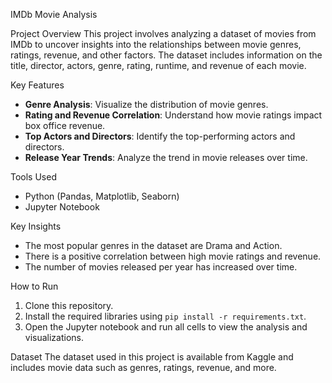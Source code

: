 IMDb Movie Analysis

Project Overview
This project involves analyzing a dataset of movies from IMDb to uncover insights into the relationships between movie genres, ratings, revenue, and other factors. The dataset includes information on the title, director, actors, genre, rating, runtime, and revenue of each movie.

 Key Features
- **Genre Analysis**: Visualize the distribution of movie genres.
- **Rating and Revenue Correlation**: Understand how movie ratings impact box office revenue.
- **Top Actors and Directors**: Identify the top-performing actors and directors.
- **Release Year Trends**: Analyze the trend in movie releases over time.

 Tools Used
- Python (Pandas, Matplotlib, Seaborn)
- Jupyter Notebook

Key Insights
- The most popular genres in the dataset are Drama and Action.
- There is a positive correlation between high movie ratings and revenue.
- The number of movies released per year has increased over time.

 How to Run
1. Clone this repository.
2. Install the required libraries using `pip install -r requirements.txt`.
3. Open the Jupyter notebook and run all cells to view the analysis and visualizations.

 Dataset
The dataset used in this project is available from Kaggle and includes movie data such as genres, ratings, revenue, and more.
